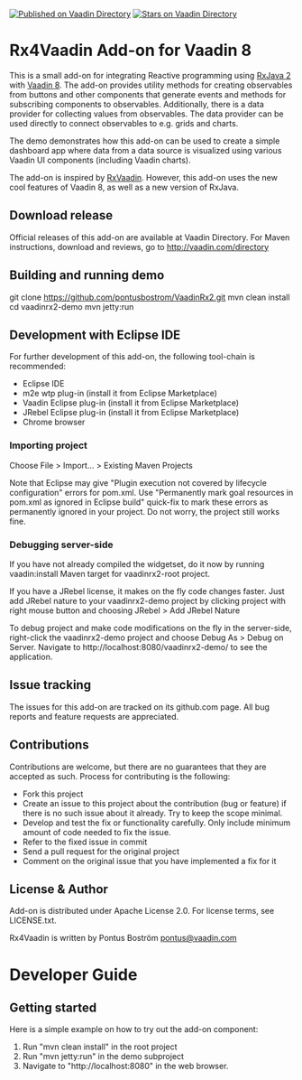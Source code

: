 [![Published on Vaadin  Directory](https://img.shields.io/badge/Vaadin%20Directory-published-00b4f0.svg)](https://vaadin.com/directory/component/rx4vaadin-add-on)
[![Stars on Vaadin Directory](https://img.shields.io/vaadin-directory/star/rx4vaadin-add-on.svg)](https://vaadin.com/directory/component/rx4vaadin-add-on)

# Rx4Vaadin Add-on for Vaadin 8

This is a small add-on for integrating Reactive programming using [RxJava 2](https://github.com/ReactiveX/RxJava) with [Vaadin 8](https://github.com/vaadin/framework). The add-on provides utility methods for creating observables from buttons and other components that generate events and methods for subscribing components to observables. Additionally, there is a data provider for collecting values from observables. The data provider can be used directly to connect observables to e.g. grids and charts.

The demo demonstrates how this add-on can be used to create a simple dashboard app where data from a data source is visualized using various Vaadin UI components (including Vaadin charts).

The add-on is inspired by [RxVaadin](https://github.com/hezamu/RxVaadin). However, this add-on uses the new cool features of Vaadin 8, as well as a new version of RxJava.

## Download release

Official releases of this add-on are available at Vaadin Directory. For Maven instructions, download and reviews, go to http://vaadin.com/directory

## Building and running demo

git clone https://github.com/pontusbostrom/VaadinRx2.git
mvn clean install
cd vaadinrx2-demo
mvn jetty:run


## Development with Eclipse IDE

For further development of this add-on, the following tool-chain is recommended:
- Eclipse IDE
- m2e wtp plug-in (install it from Eclipse Marketplace)
- Vaadin Eclipse plug-in (install it from Eclipse Marketplace)
- JRebel Eclipse plug-in (install it from Eclipse Marketplace)
- Chrome browser

### Importing project

Choose File > Import... > Existing Maven Projects

Note that Eclipse may give "Plugin execution not covered by lifecycle configuration" errors for pom.xml. Use "Permanently mark goal resources in pom.xml as ignored in Eclipse build" quick-fix to mark these errors as permanently ignored in your project. Do not worry, the project still works fine. 

### Debugging server-side

If you have not already compiled the widgetset, do it now by running vaadin:install Maven target for vaadinrx2-root project.

If you have a JRebel license, it makes on the fly code changes faster. Just add JRebel nature to your vaadinrx2-demo project by clicking project with right mouse button and choosing JRebel > Add JRebel Nature

To debug project and make code modifications on the fly in the server-side, right-click the vaadinrx2-demo project and choose Debug As > Debug on Server. Navigate to http://localhost:8080/vaadinrx2-demo/ to see the application.



## Issue tracking

The issues for this add-on are tracked on its github.com page. All bug reports and feature requests are appreciated. 

## Contributions

Contributions are welcome, but there are no guarantees that they are accepted as such. Process for contributing is the following:
- Fork this project
- Create an issue to this project about the contribution (bug or feature) if there is no such issue about it already. Try to keep the scope minimal.
- Develop and test the fix or functionality carefully. Only include minimum amount of code needed to fix the issue.
- Refer to the fixed issue in commit
- Send a pull request for the original project
- Comment on the original issue that you have implemented a fix for it

## License & Author

Add-on is distributed under Apache License 2.0. For license terms, see LICENSE.txt.

Rx4Vaadin is written by Pontus Boström <pontus@vaadin.com>

# Developer Guide

## Getting started

Here is a simple example on how to try out the add-on component:

1. Run "mvn clean install" in the root project
2. Run "mvn jetty:run" in the demo subproject
3. Navigate to "http://localhost:8080" in the web browser. 




